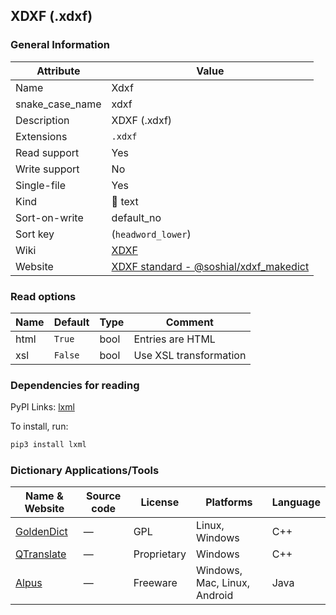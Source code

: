 ## XDXF (.xdxf)

### General Information

| Attribute       | Value                                                                                                          |
| --------------- | -------------------------------------------------------------------------------------------------------------- |
| Name            | Xdxf                                                                                                           |
| snake_case_name | xdxf                                                                                                           |
| Description     | XDXF (.xdxf)                                                                                                   |
| Extensions      | `.xdxf`                                                                                                        |
| Read support    | Yes                                                                                                            |
| Write support   | No                                                                                                             |
| Single-file     | Yes                                                                                                            |
| Kind            | 📝 text                                                                                                         |
| Sort-on-write   | default_no                                                                                                     |
| Sort key        | (`headword_lower`)                                                                                             |
| Wiki            | [XDXF](https://en.wikipedia.org/wiki/XDXF)                                                                     |
| Website         | [XDXF standard - @soshial/xdxf_makedict](https://github.com/soshial/xdxf_makedict/tree/master/format_standard) |

### Read options

| Name | Default | Type | Comment                |
| ---- | ------- | ---- | ---------------------- |
| html | `True`  | bool | Entries are HTML       |
| xsl  | `False` | bool | Use XSL transformation |

### Dependencies for reading

PyPI Links: [lxml](https://pypi.org/project/lxml)

To install, run:

```sh
pip3 install lxml
```


### Dictionary Applications/Tools

| Name & Website                               | Source code | License     | Platforms                    | Language |
| -------------------------------------------- | ----------- | ----------- | ---------------------------- | -------- |
| [GoldenDict](http://goldendict.org/)         | ―           | GPL         | Linux, Windows               | C++      |
| [QTranslate](https://quest-app.appspot.com/) | ―           | Proprietary | Windows                      | C++      |
| [Alpus](https://alpusapp.com/)               | ―           | Freeware    | Windows, Mac, Linux, Android | Java     |
